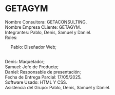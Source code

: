 # GETAGYM
Nombre Consultora: GETACONSULTING. <br>
Nombre Empresa CLiente: GETAGYM. <br>
Integrantes: Pablo, Denis, Samuel y Daniel. <br>
Roles: <br>
      <p>&emsp; Pablo: Diseñador Web;<p> <br>
      Denis: Maquetador; <br>
      Samuel: Jefe de Producto; <br>
      Daniel: Responsable de presentación; <br>
Fecha de Entrega Parcial: 17/05/2025. <br>
Software Usado: HTML Y CSS. <br>
Asistencia del Grupo: Pablo, Denis, Samuel y Daniel.


